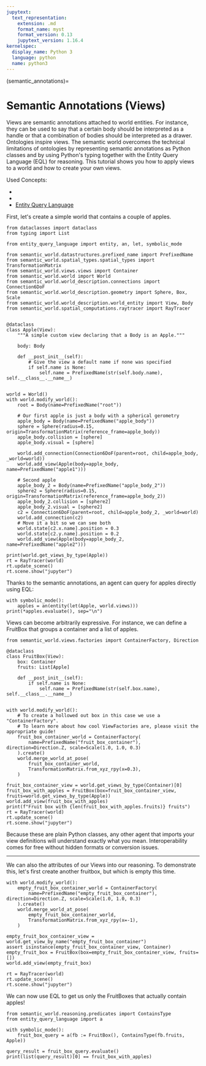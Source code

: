 ```yaml
---
jupytext:
  text_representation:
    extension: .md
    format_name: myst
    format_version: 0.13
    jupytext_version: 1.16.4
kernelspec:
  display_name: Python 3
  language: python
  name: python3
---
```


(semantic_annotations)=
# Semantic Annotations (Views)

Views are semantic annotations attached to world entities.
For instance, they can be used to say that a certain body should be interpreted as a handle or that a combination of
bodies should be interpreted as a drawer.
Ontologies inspire views. The semantic world overcomes the technical limitations of ontologies by representing
semantic annotations as Python classes and by using Python's typing together with the Entity Query Language (EQL) for reasoning.
This tutorial shows you how to apply views to a world and how to create your own views.

Used Concepts:
- [](creating-custom-bodies)
- [](world-structure-manipulation)
- [Entity Query Language](https://abdelrhmanbassiouny.github.io/entity_query_language/intro.html)

First, let's create a simple world that contains a couple of apples.

```{code-cell} ipython2
from dataclasses import dataclass
from typing import List

from entity_query_language import entity, an, let, symbolic_mode

from semantic_world.datastructures.prefixed_name import PrefixedName
from semantic_world.spatial_types.spatial_types import TransformationMatrix
from semantic_world.views.views import Container
from semantic_world.world import World
from semantic_world.world_description.connections import Connection6DoF
from semantic_world.world_description.geometry import Sphere, Box, Scale
from semantic_world.world_description.world_entity import View, Body
from semantic_world.spatial_computations.raytracer import RayTracer


@dataclass
class Apple(View):
    """A simple custom view declaring that a Body is an Apple."""

    body: Body

    def __post_init__(self):
        # Give the view a default name if none was specified
        if self.name is None:
            self.name = PrefixedName(str(self.body.name), self.__class__.__name__)


world = World()
with world.modify_world():
    root = Body(name=PrefixedName("root"))

    # Our first apple is just a body with a spherical gerometry
    apple_body = Body(name=PrefixedName("apple_body"))
    sphere = Sphere(radius=0.15, origin=TransformationMatrix(reference_frame=apple_body))
    apple_body.collision = [sphere]
    apple_body.visual = [sphere]

    world.add_connection(Connection6DoF(parent=root, child=apple_body, _world=world))
    world.add_view(Apple(body=apple_body, name=PrefixedName("apple1")))

    # Second apple
    apple_body_2 = Body(name=PrefixedName("apple_body_2"))
    sphere2 = Sphere(radius=0.15, origin=TransformationMatrix(reference_frame=apple_body_2))
    apple_body_2.collision = [sphere2]
    apple_body_2.visual = [sphere2]
    c2 = Connection6DoF(parent=root, child=apple_body_2, _world=world)
    world.add_connection(c2)
    # Move it a bit so we can see both
    world.state[c2.x.name].position = 0.3
    world.state[c2.y.name].position = 0.2
    world.add_view(Apple(body=apple_body_2, name=PrefixedName("apple2")))

print(world.get_views_by_type(Apple))
rt = RayTracer(world)
rt.update_scene()
rt.scene.show("jupyter")
```

Thanks to the semantic annotations, an agent can query for apples directly using EQL:

```{code-cell} ipython2
with symbolic_mode():
    apples = an(entity(let(Apple, world.views)))
print(*apples.evaluate(), sep="\n")
```

Views can become arbitrarily expressive. For instance, we can define a FruitBox that groups a container and a list of apples.

```{code-cell} ipython2
from semantic_world.views.factories import ContainerFactory, Direction

@dataclass
class FruitBox(View):
    box: Container
    fruits: List[Apple]

    def __post_init__(self):
        if self.name is None:
            self.name = PrefixedName(str(self.box.name), self.__class__.__name__)


with world.modify_world():
    # To create a hollowed out box in this case we use a "ContainerFactory". 
    # To learn more about how cool ViewFactories are, please visit the appropriate guide!
    fruit_box_container_world = ContainerFactory(
        name=PrefixedName("fruit_box_container"), direction=Direction.Z, scale=Scale(1.0, 1.0, 0.3)
    ).create()
    world.merge_world_at_pose(
        fruit_box_container_world,
        TransformationMatrix.from_xyz_rpy(x=0.3),
    )

fruit_box_container_view = world.get_views_by_type(Container)[0]
fruit_box_with_apples = FruitBox(box=fruit_box_container_view, fruits=world.get_views_by_type(Apple))
world.add_view(fruit_box_with_apples)
print(f"Fruit box with {len(fruit_box_with_apples.fruits)} fruits")
rt = RayTracer(world)
rt.update_scene()
rt.scene.show("jupyter")
```

Because these are plain Python classes, any other agent that imports your view definitions will understand exactly what
you mean. Interoperability comes for free without hidden formats or conversion issues.

---

We can also the attributes of our Views into our reasoning.
To demonstrate this, let's first create another fruitbox, but which is empty this time.

```{code-cell} ipython2
with world.modify_world():
    empty_fruit_box_container_world = ContainerFactory(
        name=PrefixedName("empty_fruit_box_container"), direction=Direction.Z, scale=Scale(1.0, 1.0, 0.3)
    ).create()
    world.merge_world_at_pose(
        empty_fruit_box_container_world,
        TransformationMatrix.from_xyz_rpy(x=-1),
    )

empty_fruit_box_container_view = world.get_view_by_name("empty_fruit_box_container")
assert isinstance(empty_fruit_box_container_view, Container)
empty_fruit_box = FruitBox(box=empty_fruit_box_container_view, fruits=[])
world.add_view(empty_fruit_box)

rt = RayTracer(world)
rt.update_scene()
rt.scene.show("jupyter")
```

We can now use EQL to get us only the FruitBoxes that actually contain apples!

```{code-cell} ipython2
from semantic_world.reasoning.predicates import ContainsType
from entity_query_language import a

with symbolic_mode():
    fruit_box_query = a(fb := FruitBox(), ContainsType(fb.fruits, Apple))

query_result = fruit_box_query.evaluate()
print(list(query_result)[0] == fruit_box_with_apples)
```